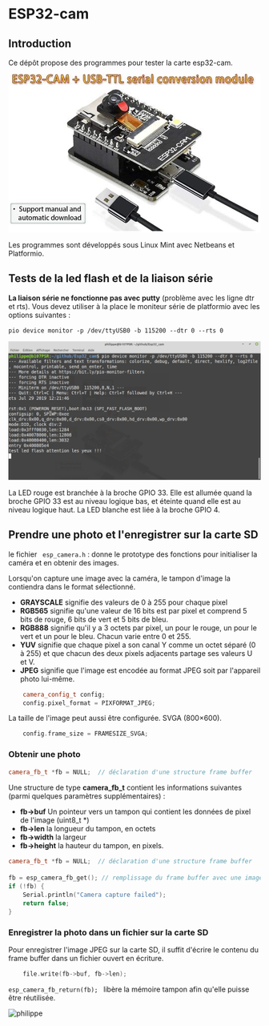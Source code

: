 ﻿# ESP32-cam

## Introduction
Ce dépôt propose des programmes pour tester la carte esp32-cam.

![ESP32-cam](/img/board_ESP32_cam.png)

Les programmes sont développés sous Linux Mint avec Netbeans et Platformio.

## Tests de la led flash et de la liaison série

**La liaison série ne fonctionne pas avec putty** (problème avec les ligne dtr et rts).
Vous devez utiliser à la place le moniteur série de platformio avec les options suivantes :
```
pio device monitor -p /dev/ttyUSB0 -b 115200 --dtr 0 --rts 0
```
![screen shot](/img/ESP32_cam_serial.png)

La LED rouge est branchée à la broche GPIO 33. Elle est allumée quand la broche GPIO 33 est au niveau logique bas, et éteinte quand elle est au niveau logique haut.
La LED blanche est liée à la broche GPIO 4.

## Prendre une photo et l'enregistrer sur la carte SD

le fichier ``` esp_camera.h``` : donne le prototype des fonctions pour initialiser la caméra et en obtenir des images.

Lorsqu'on  capture une image avec la caméra, le tampon d'image la contiendra dans le format sélectionné.

 - **GRAYSCALE** signifie des valeurs de 0 à 255 pour chaque pixel
 - **RGB565** signifie qu'une valeur de 16 bits est par pixel et comprend 5 bits de rouge, 6 bits de vert et 5 bits de bleu.  
 - **RGB888** signifie qu'il y a 3 octets par pixel, un pour le rouge, un pour le vert et un pour le bleu. Chacun varie entre 0 et 255.  
 - **YUV** signifie que chaque pixel a son canal Y comme un octet séparé (0 à 255) et que chacun des deux pixels adjacents partage ses valeurs U et V. 
 -  **JPEG** signifie que l'image est encodée au format JPEG soit par l'appareil photo lui-même.
 
```cpp
	camera_config_t config;
	config.pixel_format = PIXFORMAT_JPEG;
```
La taille de l'image peut aussi être configurée. SVGA (800×600).
```cpp
	config.frame_size = FRAMESIZE_SVGA;
```
### Obtenir une photo

```cpp
camera_fb_t *fb = NULL;  // déclaration d'une structure frame buffer
```
Une structure de  type **camera_fb_t** contient les informations suivantes (parmi quelques paramètres supplémentaires) :  

 - **fb->buf** Un pointeur vers un tampon qui contient les données de pixel de l'image (uint8_t *) 
 - **fb->len** la longueur du tampon, en octets 
 - **fb->width** la largeur
 - **fb->height**  la hauteur du tampon, en pixels.

```cpp
camera_fb_t *fb = NULL;  // déclaration d'une structure frame buffer

fb = esp_camera_fb_get(); // remplissage du frame buffer avec une image
if (!fb) {
	Serial.println("Camera capture failed");
	return false;
}
```
### Enregistrer la photo dans un fichier sur la carte SD

Pour enregistrer l'image JPEG sur la carte SD, il suffit d'écrire le contenu du frame buffer dans un fichier ouvert en écriture.

```cpp
	file.write(fb->buf, fb->len);
```

```esp_camera_fb_return(fb); ``` libère la mémoire tampon afin qu'elle puisse être réutilisée.

![philippe](/img/picture7.jpg)
